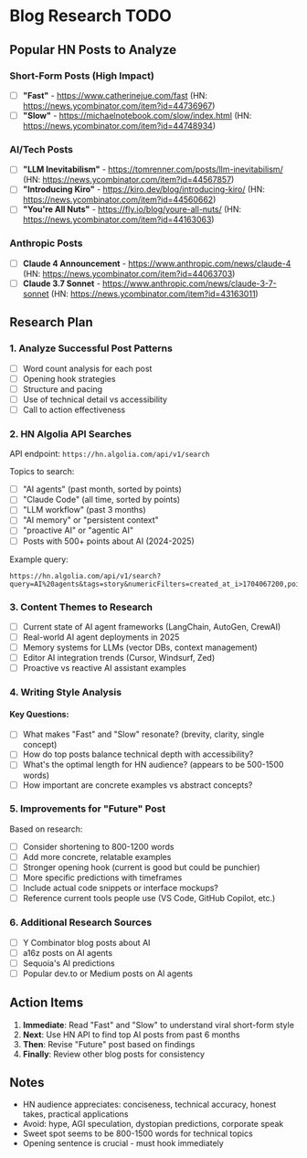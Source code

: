 # Blog Research TODO

## Popular HN Posts to Analyze

### Short-Form Posts (High Impact)
- [ ] **"Fast"** - https://www.catherinejue.com/fast (HN: https://news.ycombinator.com/item?id=44736967)
- [ ] **"Slow"** - https://michaelnotebook.com/slow/index.html (HN: https://news.ycombinator.com/item?id=44748934)

### AI/Tech Posts
- [ ] **"LLM Inevitabilism"** - https://tomrenner.com/posts/llm-inevitabilism/ (HN: https://news.ycombinator.com/item?id=44567857)
- [ ] **"Introducing Kiro"** - https://kiro.dev/blog/introducing-kiro/ (HN: https://news.ycombinator.com/item?id=44560662)
- [ ] **"You're All Nuts"** - https://fly.io/blog/youre-all-nuts/ (HN: https://news.ycombinator.com/item?id=44163063)

### Anthropic Posts
- [ ] **Claude 4 Announcement** - https://www.anthropic.com/news/claude-4 (HN: https://news.ycombinator.com/item?id=44063703)
- [ ] **Claude 3.7 Sonnet** - https://www.anthropic.com/news/claude-3-7-sonnet (HN: https://news.ycombinator.com/item?id=43163011)

## Research Plan

### 1. Analyze Successful Post Patterns
- [ ] Word count analysis for each post
- [ ] Opening hook strategies
- [ ] Structure and pacing
- [ ] Use of technical detail vs accessibility
- [ ] Call to action effectiveness

### 2. HN Algolia API Searches
API endpoint: `https://hn.algolia.com/api/v1/search`

Topics to search:
- [ ] "AI agents" (past month, sorted by points)
- [ ] "Claude Code" (all time, sorted by points)
- [ ] "LLM workflow" (past 3 months)
- [ ] "AI memory" or "persistent context"
- [ ] "proactive AI" or "agentic AI"
- [ ] Posts with 500+ points about AI (2024-2025)

Example query:
```
https://hn.algolia.com/api/v1/search?query=AI%20agents&tags=story&numericFilters=created_at_i>1704067200,points>100
```

### 3. Content Themes to Research
- [ ] Current state of AI agent frameworks (LangChain, AutoGen, CrewAI)
- [ ] Real-world AI agent deployments in 2025
- [ ] Memory systems for LLMs (vector DBs, context management)
- [ ] Editor AI integration trends (Cursor, Windsurf, Zed)
- [ ] Proactive vs reactive AI assistant examples

### 4. Writing Style Analysis

#### Key Questions:
- [ ] What makes "Fast" and "Slow" resonate? (brevity, clarity, single concept)
- [ ] How do top posts balance technical depth with accessibility?
- [ ] What's the optimal length for HN audience? (appears to be 500-1500 words)
- [ ] How important are concrete examples vs abstract concepts?

### 5. Improvements for "Future" Post

Based on research:
- [ ] Consider shortening to 800-1200 words
- [ ] Add more concrete, relatable examples
- [ ] Stronger opening hook (current is good but could be punchier)
- [ ] More specific predictions with timeframes
- [ ] Include actual code snippets or interface mockups?
- [ ] Reference current tools people use (VS Code, GitHub Copilot, etc.)

### 6. Additional Research Sources
- [ ] Y Combinator blog posts about AI
- [ ] a16z posts on AI agents
- [ ] Sequoia's AI predictions
- [ ] Popular dev.to or Medium posts on AI agents

## Action Items

1. **Immediate**: Read "Fast" and "Slow" to understand viral short-form style
2. **Next**: Use HN API to find top AI posts from past 6 months
3. **Then**: Revise "Future" post based on findings
4. **Finally**: Review other blog posts for consistency

## Notes

- HN audience appreciates: conciseness, technical accuracy, honest takes, practical applications
- Avoid: hype, AGI speculation, dystopian predictions, corporate speak
- Sweet spot seems to be 800-1500 words for technical topics
- Opening sentence is crucial - must hook immediately